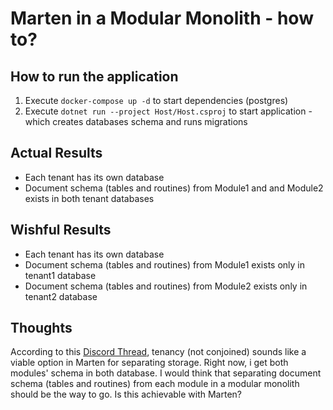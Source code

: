 # Marten in a Modular Monolith - how to?

## How to run the application
1. Execute `docker-compose up -d` to start dependencies (postgres)
2. Execute `dotnet run --project Host/Host.csproj` to start application - which creates databases schema and runs migrations


## Actual Results
* Each tenant has its own database
* Document schema (tables and routines) from Module1 and and Module2 exists in both tenant databases

## Wishful Results
* Each tenant has its own database
* Document schema (tables and routines) from Module1 exists only in tenant1 database
* Document schema (tables and routines) from Module2 exists only in tenant2 database

## Thoughts
According to this [Discord Thread](https://discord.com/channels/1074998995086225460/1148153462710874112), tenancy (not conjoined) sounds like a viable option in Marten for separating storage.
Right now, i get both modules' schema in both database.
I would think that separating document schema (tables and routines) from each module in a modular monolith should be the way to go.
Is this achievable with Marten?
